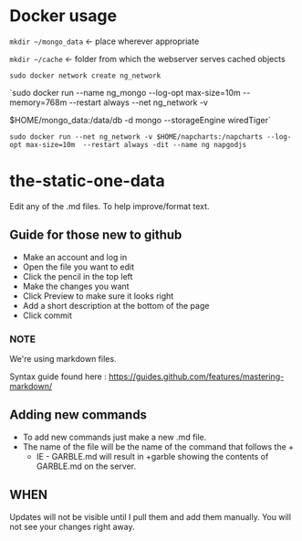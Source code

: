# Docker usage

`mkdir ~/mongo_data` <- place wherever appropriate

`mkdir ~/cache` <- folder from which the webserver serves cached objects

`sudo docker network create ng_network`

`sudo docker run --name ng_mongo --log-opt max-size=10m --memory=768m --restart always --net ng_network -v 

$HOME/mongo_data:/data/db -d mongo --storageEngine wiredTiger`

`sudo docker run --net ng_network -v $HOME/napcharts:/napcharts --log-opt max-size=10m  --restart always -dit --name ng napgodjs`


# the-static-one-data

Edit any of the .md files.  To help improve/format text.

## Guide for those new to github

* Make an account and log in
* Open the file you want to edit
* Click the pencil in the top left
* Make the changes you want
* Click Preview to make sure it looks right
* Add a short description at the bottom of the page
* Click commit

### NOTE

We're using markdown files. 

Syntax guide found here : https://guides.github.com/features/mastering-markdown/

## Adding new commands

* To add new commands just make a new .md file.
* The name of the file will be the name of the command that follows the +
   * IE - GARBLE.md will result in +garble showing the contents of GARBLE.md on the server.
   
   
## WHEN

Updates will not be visible until I pull them and add them manually.  You will not see your changes right away.
